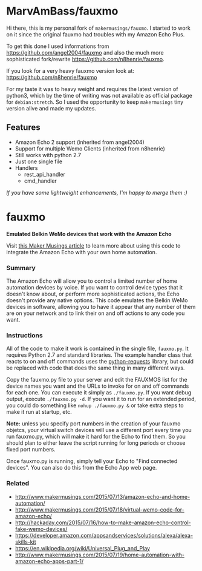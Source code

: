 # MarvAmBass/fauxmo

Hi there, this is my personal fork of `makermusings/fauxmo`. I started to work on it since the original fauxmo had troubles with my Amazon Echo Plus.

To get this done I used informations from https://github.com/angel2004/fauxmo and also the much more sophisticated fork/rewrite https://github.com/n8henrie/fauxmo.

If you look for a very heavy fauxmo version look at: https://github.com/n8henrie/fauxmo

For my taste it was to heavy weight and requires the latest version of python3, which by the time of writing was not available as official package for `debian:stretch`.
So I used the opportunity to keep `makermusings` tiny version alive and made my updates.

## Features

- Amazon Echo 2 support (inherited from angel2004)
- Support for multiple Wemo Clients (inherited from n8henrie)
- Still works with python 2.7
- Just one single file
- Handlers
    - rest_api_handler
    - cmd_handler

_If you have some lightweight enhancements, I'm happy to merge them :)_

# fauxmo
**Emulated Belkin WeMo devices that work with the Amazon Echo**

Visit [this Maker Musings article](http://www.makermusings.com/2015/07/13/amazon-echo-and-home-automation/) to learn more about using this code to integrate
the Amazon Echo with your own home automation.

### Summary

The Amazon Echo will allow you to control a limited number of home automation devices
by voice. If you want to control device types that it doesn't know about, or perform
more sophisticated actions, the Echo doesn't provide any native options. This code
emulates the Belkin WeMo devices in software, allowing you to have it appear that
any number of them are on your network and to link their on and off actions to
any code you want.

### Instructions

All of the code to make it work is contained in the single file, `fauxmo.py`. It
requires Python 2.7 and standard libraries. The example handler class that
reacts to on and off commands uses the [python-requests](http://docs.python-requests.org/en/latest/)
library, but could be replaced with code that does the same thing in many
different ways.

Copy the fauxmo.py file to your server and edit the FAUXMOS list for the device names
you want and the URLs to invoke for on and off commands for each one. You can execute it
simply as `./fauxmo.py`. If you want debug output, execute `./fauxmo.py -d`. If you
want it to run for an extended period, you could do something like `nohup ./fauxmo.py &`
or take extra steps to make it run at startup, etc.

**Note:** unless you specify port numbers in the creation of your fauxmo objetcs, your
virtual switch devices will use a different port every time you run fauxmo.py, which will
make it hard for the Echo to find them. So you should plan to either leave the script
running for long periods or choose fixed port numbers.

Once fauxmo.py is running, simply tell your Echo to "Find connected devices". You can
also do this from the Echo App web page.

### Related

- http://www.makermusings.com/2015/07/13/amazon-echo-and-home-automation/
- http://www.makermusings.com/2015/07/18/virtual-wemo-code-for-amazon-echo/
- http://hackaday.com/2015/07/16/how-to-make-amazon-echo-control-fake-wemo-devices/
- https://developer.amazon.com/appsandservices/solutions/alexa/alexa-skills-kit
- https://en.wikipedia.org/wiki/Universal_Plug_and_Play
- http://www.makermusings.com/2015/07/19/home-automation-with-amazon-echo-apps-part-1/
